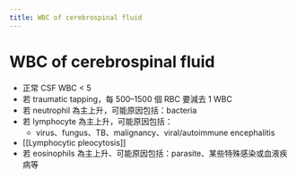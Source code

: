 ```yaml
---
title: WBC of cerebrospinal fluid
---
```

# WBC of cerebrospinal fluid

* 正常 CSF WBC < 5
* 若 traumatic tapping，每 500–1500 個 RBC 要減去 1 WBC
* 若 neutrophil 為主上升，可能原因包括：bacteria
* 若 lymphocyte 為主上升，可能原因包括：
	* virus、fungus、TB、malignancy、viral/autoimmune encephalitis
* [[Lymphocytic pleocytosis]] 
* 若 eosinophils 為主上升、可能原因包括：parasite、某些特殊感染或血液疾病等
